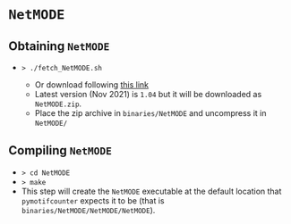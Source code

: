 # `NetMODE`

## Obtaining `NetMODE`

* `> ./fetch_NetMODE.sh`

    * Or download following [this link](https://sourceforge.net/projects/netmode/files/)
    * Latest version (Nov 2021) is `1.04` but it will be downloaded as `NetMODE.zip`.
    * Place the zip archive in `binaries/NetMODE` and uncompress it in `NetMODE/`

## Compiling `NetMODE`

* `> cd NetMODE`
* `> make`
* This step will create the `NetMODE` executable at the default location that `pymotifcounter`
  expects it to be (that is `binaries/NetMODE/NetMODE/NetMODE`).
